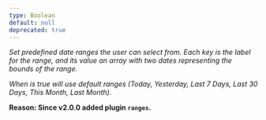 ```yaml
---
type: Boolean
default: null
deprecated: true
---
```


_Set predefined date ranges the user can select from. Each key is the label for the range, and its value an array with two dates representing the bounds of the range._

_When is true will use default ranges (Today, Yesterday, Last 7 Days, Last 30 Days, This Month, Last Month)._

**Reason: Since v2.0.0 added plugin `ranges`.**